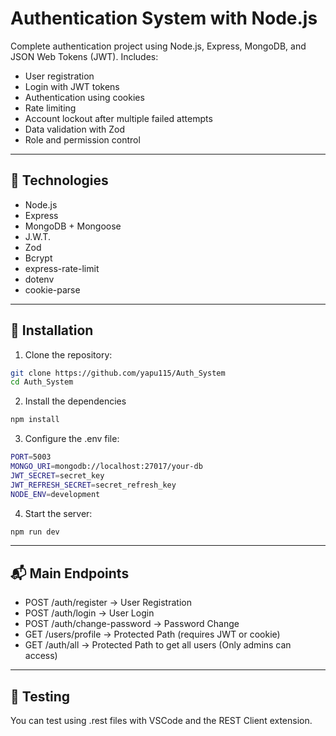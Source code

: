 # Authentication System with Node.js

Complete authentication project using Node.js, Express, MongoDB, and JSON Web Tokens (JWT). Includes:

- User registration
- Login with JWT tokens
- Authentication using cookies
- Rate limiting
- Account lockout after multiple failed attempts
- Data validation with Zod
- Role and permission control

---

## 🚀 Technologies

- Node.js
- Express
- MongoDB + Mongoose
- J.W.T.
- Zod
- Bcrypt
- express-rate-limit
- dotenv
- cookie-parse

---

## 🔧 Installation

1. Clone the repository:

```bash
git clone https://github.com/yapu115/Auth_System
cd Auth_System
````

2. Install the dependencies

```bash
npm install
````

3. Configure the .env file:

```bash
PORT=5003
MONGO_URI=mongodb://localhost:27017/your-db
JWT_SECRET=secret_key
JWT_REFRESH_SECRET=secret_refresh_key
NODE_ENV=development
````

4. Start the server:
```bash
npm run dev
````

---

## 📬 Main Endpoints

- POST /auth/register → User Registration
- POST /auth/login → User Login
- POST /auth/change-password → Password Change
- GET /users/profile → Protected Path (requires JWT or cookie)
- GET /auth/all → Protected Path to get all users (Only admins can access)

---

## 🧪 Testing

You can test using .rest files with VSCode and the REST Client extension.
